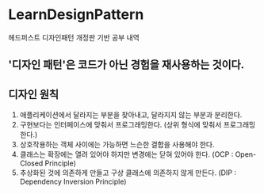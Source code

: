 # LearnDesignPattern
헤드퍼스트 디자인패턴 개정판 기반 공부 내역

## **'디자인 패턴'은 코드가 아닌 경험을 재사용하는 것이다.**


## 디자인 원칙 
1. 애플리케이션에서 달라지는 부분을 찾아내고, 달라지지 않는 부분과 분리한다.
2. 구현보다는 인터페이스에 맞춰서 프로그래밍한다. (상위 형식에 맞춰서 프로그래밍한다.)
3. 상호작용하는 객체 사이에는 가능하면 느슨한 결합을 사용해야 한다.
4. 클래스는 확장에는 열려 있어야 하지만 변경에는 닫혀 있어야 한다. (OCP : Open-Closed Principle)
5. 추상화된 것에 의존하게 만들고 구상 클래스에 의존하지 않게 만든다. (DIP : Dependency Inversion Principle)